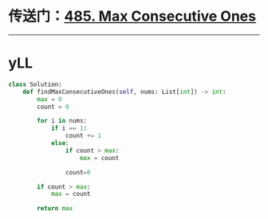 # 传送门：[485. Max Consecutive Ones](https://leetcode.cn/problems/max-consecutive-ones/)
---
# yLL
```Python
class Solution:
    def findMaxConsecutiveOnes(self, nums: List[int]) -> int:
        max = 0
        count = 0

        for i in nums:
            if i == 1:
                count += 1
            else:
                if count > max:
                    max = count

                count=0

        if count > max:
            max = count

        return max
```
